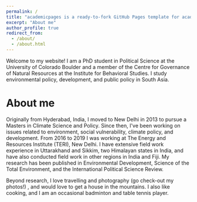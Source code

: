 ```yaml
---
permalink: /
title: "academicpages is a ready-to-fork GitHub Pages template for academic personal websites"
excerpt: "About me"
author_profile: true
redirect_from: 
  - /about/
  - /about.html
---
```


Welcome to my website! I am a PhD student in Political Science at the University of Colorado Boulder and a member of the Centre for Governance of Natural Resources at the Institute for Behavioral Studies. I study environmental policy, development, and public policy in South Asia.


About me
======
Originally from Hyderabad, India, I moved to New Delhi in 2013 to pursue a Masters in Climate Science and Policy. Since then, I've been working on issues related to environment, social vulnerability, climate policy, and development. From 2016 to 2019 I was working at The Energy and Resources Institute (TERI), New Delhi. I have extensive field work experience in Uttarakhand and Sikkim, two Himalayan states in India, and have also conducted field work in other regions in India and Fiji. My research has been published in Environmental Development, Science of the Total Environment, and the International Political Science Review.

Beyond research, I love travelling and photography (go check-out my photos!) , and would love to get a house in the mountains. I also like cooking, and I am an occasional badminton and table tennis player.


